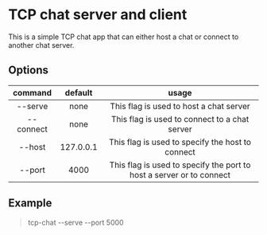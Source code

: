 # TCP chat server and client

This is a simple TCP chat app that can either host a chat or connect to another chat server.

## Options

|  command  |  default  |                                usage                                 |
| :-------: | :-------: | :------------------------------------------------------------------: |
|  --serve  |   none    |               This flag is used to host a chat server                |
| --connect |   none    |            This flag is used to connect to a chat server             |
|  --host   | 127.0.0.1 |           This flag is used to specify the host to connect           |
|  --port   |   4000    | This flag is used to specify the port to host a server or to connect |

## Example

> tcp-chat --serve --port 5000
